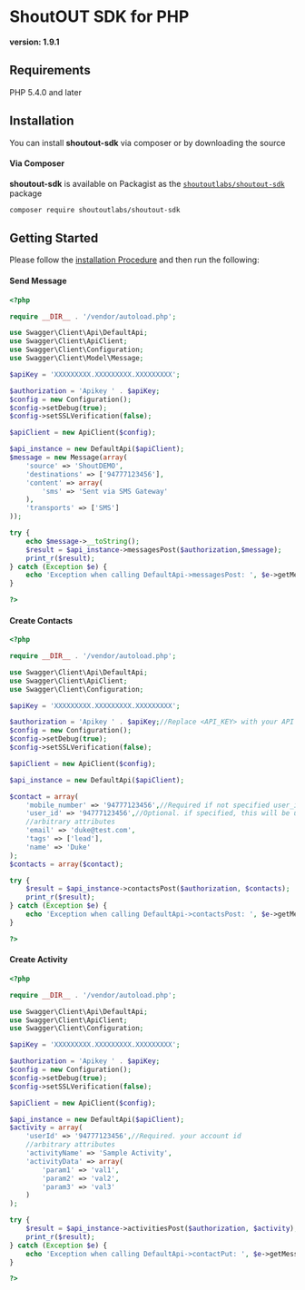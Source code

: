 # ShoutOUT SDK for PHP
__version: 1.9.1__

## Requirements

PHP 5.4.0 and later

## Installation

You can install **shoutout-sdk** via composer or by downloading the source

#### Via Composer

**shoutout-sdk** is available on Packagist as the
[`shoutoutlabs/shoutout-sdk`](https://packagist.org/packages/shoutoutlabs/shoutout-sdk) package

```sh
composer require shoutoutlabs/shoutout-sdk
```

## Getting Started

Please follow the [installation Procedure](#installation) and then run the following:

#### Send Message

```php
<?php

require __DIR__ . '/vendor/autoload.php';

use Swagger\Client\Api\DefaultApi;
use Swagger\Client\ApiClient;
use Swagger\Client\Configuration;
use Swagger\Client\Model\Message;

$apiKey = 'XXXXXXXXX.XXXXXXXXX.XXXXXXXXX';

$authorization = 'Apikey ' . $apiKey;
$config = new Configuration();
$config->setDebug(true);
$config->setSSLVerification(false);

$apiClient = new ApiClient($config);

$api_instance = new DefaultApi($apiClient);
$message = new Message(array(
    'source' => 'ShoutDEMO',
    'destinations' => ['94777123456'],
    'content' => array(
        'sms' => 'Sent via SMS Gateway'
    ),
    'transports' => ['SMS']
));

try {
    echo $message->__toString();
    $result = $api_instance->messagesPost($authorization,$message);
    print_r($result);
} catch (Exception $e) {
    echo 'Exception when calling DefaultApi->messagesPost: ', $e->getMessage(), PHP_EOL;
}

?>
```

#### Create Contacts

```php
<?php

require __DIR__ . '/vendor/autoload.php';

use Swagger\Client\Api\DefaultApi;
use Swagger\Client\ApiClient;
use Swagger\Client\Configuration;

$apiKey = 'XXXXXXXXX.XXXXXXXXX.XXXXXXXXX';

$authorization = 'Apikey ' . $apiKey;//Replace <API_KEY> with your API Key
$config = new Configuration();
$config->setDebug(true);
$config->setSSLVerification(false);

$apiClient = new ApiClient($config);

$api_instance = new DefaultApi($apiClient);

$contact = array(
    'mobile_number' => '94777123456',//Required if not specified user_id
    'user_id' => '94777123456',//Optional. if specified, this will be used to generate the contact id, otherwise mobile_number will be used to generate contact id
    //arbitrary attributes
    'email' => 'duke@test.com',
    'tags' => ['lead'],
    'name' => 'Duke'
);
$contacts = array($contact);

try {
    $result = $api_instance->contactsPost($authorization, $contacts);
    print_r($result);
} catch (Exception $e) {
    echo 'Exception when calling DefaultApi->contactsPost: ', $e->getMessage(), PHP_EOL;
}

?>
```

#### Create Activity

```php
<?php

require __DIR__ . '/vendor/autoload.php';

use Swagger\Client\Api\DefaultApi;
use Swagger\Client\ApiClient;
use Swagger\Client\Configuration;

$apiKey = 'XXXXXXXXX.XXXXXXXXX.XXXXXXXXX';

$authorization = 'Apikey ' . $apiKey;
$config = new Configuration();
$config->setDebug(true);
$config->setSSLVerification(false);

$apiClient = new ApiClient($config);

$api_instance = new DefaultApi($apiClient);
$activity = array(
    'userId' => '94777123456',//Required. your account id
    //arbitrary attributes
    'activityName' => 'Sample Activity',
    'activityData' => array(
        'param1' => 'val1',
        'param2' => 'val2',
        'param3' => 'val3'
    )
);

try {
    $result = $api_instance->activitiesPost($authorization, $activity);
    print_r($result);
} catch (Exception $e) {
    echo 'Exception when calling DefaultApi->contactPut: ', $e->getMessage(), PHP_EOL;
}

?>
```